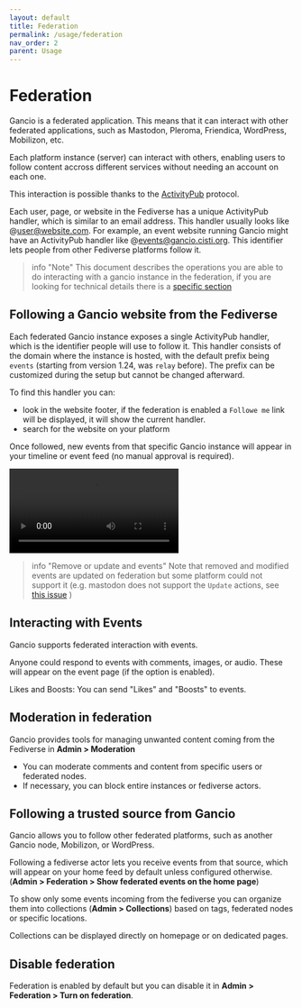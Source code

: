 ```yaml
---
layout: default
title: Federation
permalink: /usage/federation
nav_order: 2
parent: Usage
---
```


# Federation

Gancio is a federated application. This means that it can interact with other federated applications, such as Mastodon, Pleroma, Friendica, WordPress, Mobilizon, etc.

Each platform instance (server) can interact with others, enabling users to follow content accross different services without needing an account on each one.

This interaction is possible thanks to the [ActivityPub](https://www.w3.org/TR/activitypub/) protocol.

Each user, page, or website in the Fediverse has a unique ActivityPub handler, which is similar to an email address. This handler usually looks like @user@website.com. For example, an event website running Gancio might have an ActivityPub handler like @events@gancio.cisti.org. This identifier lets people from other Fediverse platforms follow it.

> info "Note"
> This document describes the operations you are able to do interacting with a gancio instance in the federation, if you are looking for technical details there is a [specific section](/federation)


## Following a Gancio website from the Fediverse

Each federated Gancio instance exposes a single ActivityPub handler, which is the identifier people will use to follow it. This handler consists of the domain where the instance is hosted, with the default prefix being `events` (starting from version 1.24, was `relay` before). The prefix can be customized during the setup but cannot be changed afterward.

To find this handler you can:

- look in the website footer, if the federation is enabled a `Followe me` link will be displayed, it will show the current handler.
- search for the website on your platform

Once followed, new events from that specific Gancio instance will appear in your timeline or event feed (no manual approval is required).


<video src='follow_from_mastodon.webm' controls></video>

> info "Remove or update and events"
> Note that removed and modified events are updated on federation but some platform could not support it (e.g. mastodon does not support the `Update` actions, see [this issue](https://github.com/mastodon/mastodon/issues/31114) )

## Interacting with Events

Gancio supports federated interaction with events.

Anyone could respond to events with comments, images, or audio. These will appear on the event page (if the option is enabled).

Likes and Boosts: You can send "Likes" and "Boosts" to events.




## Moderation in federation

Gancio provides tools for managing unwanted content coming from the Fediverse in **Admin > Moderation**

- You can moderate comments and content from specific users or federated nodes.
- If necessary, you can block entire instances or fediverse actors.


## Following a trusted source from Gancio

Gancio allows you to follow other federated platforms, such as another Gancio node, Mobilizon, or WordPress.

Following a fediverse actor lets you receive events from that source, which will appear on your home feed by default unless configured otherwise.
(**Admin > Federation > Show federated events on the home page**)


To show only some events incoming from the fediverse you can organize them into collections (**Admin > Collections**) based on tags, federated nodes or specific locations.

Collections can be displayed directly on homepage or on dedicated pages.


## Disable federation
Federation is enabled by default but you can disable it in **Admin > Federation > Turn on federation**.
